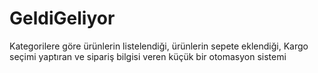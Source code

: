 # GeldiGeliyor
Kategorilere göre ürünlerin listelendiği, ürünlerin sepete eklendiği, Kargo seçimi yaptıran ve sipariş bilgisi veren küçük bir otomasyon sistemi
